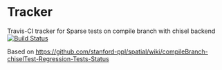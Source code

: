 # Tracker
Travis-CI tracker for Sparse tests on compile branch with chisel backend
[![Build Status](https://travis-ci.org/mattfel1/Tracker.svg?branch=ClassSparse-Branchcompile-Backendchisel-Tracker)](https://travis-ci.org/mattfel1/Tracker)

Based on https://github.com/stanford-ppl/spatial/wiki/compileBranch-chiselTest-Regression-Tests-Status
